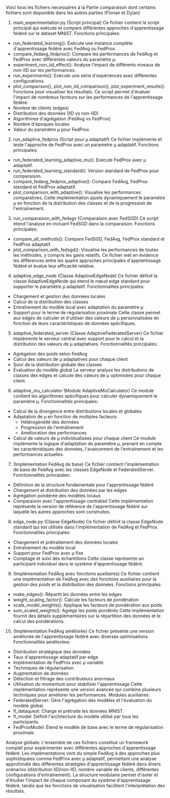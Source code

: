 Voici tous les fichiers necessaires à la Partie comparaison dont certains fichiers sont disponible dans les autres parties (Florian et Dylan)
1. main_experimentation.py (Script principal)
Ce fichier contient le script principal qui exécute et compare différentes approches d'apprentissage fédéré sur le dataset MNIST.
Fonctions principales:
* run_federated_learning(): Exécute une instance complète d'apprentissage fédéré avec FedAvg ou FedProx.
* compare_fedavg_fedprox(): Compare les performances de FedAvg et FedProx avec différentes valeurs du paramètre μ.
* experiment_non_iid_effect(): Analyse l'impact de différents niveaux de non-IID sur les performances.
* run_experiments(): Exécute une série d'expériences avec différentes configurations.
* plot_comparison(), plot_non_iid_comparison(), plot_experiment_results(): Fonctions pour visualiser les résultats.
Ce script permet d'évaluer l'impact de nombreux facteurs sur les performances de l'apprentissage fédéré:
* Nombre de clients (edges)
* Distribution des données (IID vs non-IID)
* Algorithmes d'agrégation (FedAvg vs FedProx)
* Nombre d'époques locales
* Valeur du paramètre μ pour FedProx
2. run_adaptive_fedprox (Script pour μ adaptatif)
Ce fichier implémente et teste l'approche de FedProx avec un paramètre μ adaptatif.
Fonctions principales:
* run_federated_learning_adaptive_mu(): Exécute FedProx avec μ adaptatif.
* run_federated_learning_standard(): Version standard de FedProx pour comparaison.
* compare_fedavg_fedprox_adaptive(): Compare FedAvg, FedProx standard et FedProx adaptatif.
* plot_comparison_with_adaptive(): Visualise les performances comparatives.
Cette implémentation ajuste dynamiquement le paramètre μ en fonction de la distribution des classes et de la progression de l'entraînement.
3. run_comparaison_with_fedsgv (Comparaison avec FedSGD)
Ce script étend l'analyse en incluant FedSGD dans la comparaison.
Fonctions principales:
* compare_all_methods(): Compare FedSGD, FedAvg, FedProx standard et FedProx adaptatif.
* plot_comparison_with_fedsgd(): Visualise les performances de toutes les méthodes, y compris les gains relatifs.
Ce fichier met en évidence les différences entre les quatre approches principales d'apprentissage fédéré et évalue leur efficacité relative.
4. adaptive_edge_node (Classe AdaptiveEdgeNode)
Ce fichier définit la classe AdaptiveEdgeNode qui étend le nœud edge standard pour supporter le paramètre μ adaptatif.
Fonctionnalités principales:
* Chargement et gestion des données locales
* Calcul de la distribution des classes
* Entraînement du modèle local avec adaptation du paramètre μ
* Support pour le terme de régularisation proximale
Cette classe permet aux edges de calculer et d'utiliser des valeurs de μ personnalisées en fonction de leurs caractéristiques de données spécifiques.
5. adaptive_federated_server (Classe AdaptiveFederatedServer)
Ce fichier implémente le serveur central avec support pour le calcul et la distribution des valeurs de μ adaptatives.
Fonctionnalités principales:
* Agrégation des poids selon FedAvg
* Calcul des valeurs de μ adaptatives pour chaque client
* Suivi de la distribution globale des classes
* Évaluation du modèle global
Le serveur analyse les distributions de classes des edges et calcule des valeurs de μ optimisées pour chaque client.
6. adaptive_mu_calculator (Module AdaptiveMuCalculator)
Ce module contient les algorithmes spécifiques pour calculer dynamiquement le paramètre μ.
Fonctionnalités principales:
* Calcul de la divergence entre distributions locales et globales
* Adaptation de μ en fonction de multiples facteurs:
    * Hétérogénéité des données
    * Progression de l'entraînement
    * Amélioration des performances
* Calcul de valeurs de μ individualisées pour chaque client
Ce module implémente la logique d'adaptation du paramètre μ, prenant en compte les caractéristiques des données, l'avancement de l'entraînement et les performances actuelles.
7. (Implémentation FedAvg de base)
Ce fichier contient l'implémentation de base de FedAvg avec les classes EdgeNode et FederatedServer.
Fonctionnalités principales:
* Définition de la structure fondamentale pour l'apprentissage fédéré
* Chargement et distribution des données par les edges
* Agrégation pondérée des modèles locaux
* Comparaison avec l'apprentissage centralisé
Cette implémentation représente la version de référence de l'apprentissage fédéré sur laquelle les autres approches sont construites.
8. edge_node.py (Classe EdgeNode)
Ce fichier définit la classe EdgeNode standard qui est utilisée dans l'implémentation de FedAvg et FedProx.
Fonctionnalités principales:
* Chargement et prétraitement des données locales
* Entraînement du modèle local
* Support pour FedProx avec μ fixe
* Comptage et suivi des échantillons
Cette classe représente un participant individuel dans le système d'apprentissage fédéré.
9. (Implémentation FedAvg avec fonctions auxiliaires)
Ce fichier contient une implémentation de FedAvg avec des fonctions auxiliaires pour la gestion des poids et la distribution des données.
Fonctions principales:
* make_edges(): Répartit les données entre les edges
* weight_scaling_factor(): Calcule les facteurs de pondération
* scale_model_weights(): Applique les facteurs de pondération aux poids
* sum_scaled_weights(): Agrège les poids pondérés
Cette implémentation fournit des détails supplémentaires sur la répartition des données et le calcul des pondérations.
10. (Implémentation FedAvg améliorée)
Ce fichier présente une version améliorée de l'apprentissage fédéré avec diverses optimisations.
Fonctionnalités améliorées:
* Distribution stratégique des données
* Taux d'apprentissage adaptatif par edge
* Implémentation de FedProx avec μ variable
* Techniques de régularisation
* Augmentation de données
* Détection et filtrage des contributeurs anormaux
* Utilisation du momentum pour stabiliser l'apprentissage
Cette implémentation représente une version avancée qui combine plusieurs techniques pour améliorer les performances.
Modules auxiliaires:
* FederatedServer: Gère l'agrégation des modèles et l'évaluation du modèle global.
* fl_dataquest: Charge et prétraite les données MNIST.
* fl_model: Définit l'architecture du modèle utilisé par tous les participants.
* FedProxModel: Étend le modèle de base avec le terme de régularisation proximale.

Analyse globale:
L'ensemble de ces fichiers constitue un framework complet pour expérimenter avec différentes approches d'apprentissage fédéré. Les implémentations vont du simple FedAvg à des approches plus sophistiquées comme FedProx avec μ adaptatif, permettant une analyse approfondie des différentes stratégies d'apprentissage fédéré dans divers scénarios (distribution IID/non-IID, nombre variable de clients, différentes configurations d'entraînement).
La structure modulaire permet d'isoler et d'étudier l'impact de chaque composant du système d'apprentissage fédéré, tandis que les fonctions de visualisation facilitent l'interprétation des résultats.
